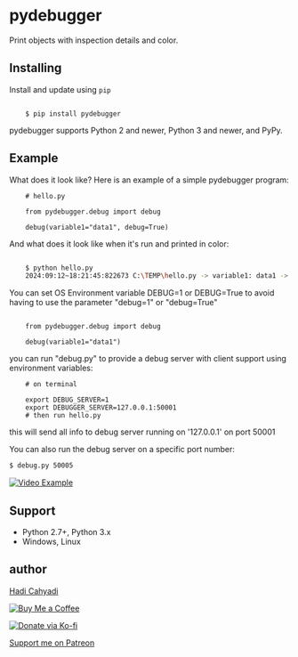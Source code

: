 # pydebugger

Print objects with inspection details and color.


## Installing


Install and update using `pip`

```python:

    $ pip install pydebugger
```

pydebugger supports Python 2 and newer, Python 3 and newer, and PyPy.


## Example

What does it look like? Here is an example of a simple pydebugger program:

```python:
    # hello.py

    from pydebugger.debug import debug
    
    debug(variable1="data1", debug=True)
```

And what does it look like when it's run and printed in color:

```bash

    $ python hello.py 
    2024:09:12~18:21:45:822673 C:\TEMP\hello.py -> variable1: data1 -> TYPE:<class 'str'> -> LEN:5 -> [C:\TEMP\hello.py] [3] PID:21428
```

You can set OS Environment variable DEBUG=1 or DEBUG=True to avoid having to use the parameter "debug=1" or "debug=True"

```python:

    from pydebugger.debug import debug
    
    debug(variable1="data1")
```

you can run "debug.py" to provide a debug server with client support using environment variables:

```bash:
    # on terminal 

	export DEBUG_SERVER=1
	export DEBUGGER_SERVER=127.0.0.1:50001
    # then run hello.py
```
this will send all info to debug server running on '127.0.0.1' on port 50001

You can also run the debug server on a specific port number:
```bash
$ debug.py 50005
```

[![Video Example](https://img.youtube.com/vi/XWL72_oLnJ4/0.jpg)](https://www.youtube.com/watch?v=XWL72_oLnJ4)


Support
--------

*   Python 2.7+, Python 3.x
*   Windows, Linux

## author
[Hadi Cahyadi](mailto:cumulus13@gmail.com)
    

[![Buy Me a Coffee](https://www.buymeacoffee.com/assets/img/custom_images/orange_img.png)](https://www.buymeacoffee.com/cumulus13)

[![Donate via Ko-fi](https://ko-fi.com/img/githubbutton_sm.svg)](https://ko-fi.com/cumulus13)

[Support me on Patreon](https://www.patreon.com/cumulus13)